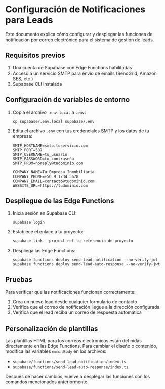 # Configuración de Notificaciones para Leads

Este documento explica cómo configurar y desplegar las funciones de notificación por correo electrónico para el sistema de gestión de leads.

## Requisitos previos

1. Una cuenta de Supabase con Edge Functions habilitadas
2. Acceso a un servicio SMTP para envío de emails (SendGrid, Amazon SES, etc.)
3. Supabase CLI instalada

## Configuración de variables de entorno

1. Copia el archivo `.env.local` a `.env`:
   ```
   cp supabase/.env.local supabase/.env
   ```

2. Edita el archivo `.env` con tus credenciales SMTP y los datos de tu empresa:
   ```
   SMTP_HOSTNAME=smtp.tuservicio.com
   SMTP_PORT=587
   SMTP_USERNAME=tu_usuario
   SMTP_PASSWORD=tu_contraseña
   SMTP_FROM=noreply@tudominio.com
   
   COMPANY_NAME=Tu Empresa Inmobiliaria
   COMPANY_PHONE=+56 9 1234 5678
   COMPANY_EMAIL=contacto@tudominio.com
   WEBSITE_URL=https://tudominio.com
   ```

## Despliegue de las Edge Functions

1. Inicia sesión en Supabase CLI:
   ```
   supabase login
   ```

2. Establece el enlace a tu proyecto:
   ```
   supabase link --project-ref tu-referencia-de-proyecto
   ```

3. Despliega las Edge Functions:
   ```
   supabase functions deploy send-lead-notification --no-verify-jwt
   supabase functions deploy send-lead-auto-response --no-verify-jwt
   ```

## Pruebas

Para verificar que las notificaciones funcionan correctamente:

1. Crea un nuevo lead desde cualquier formulario de contacto
2. Verifica que el correo de notificación llegue a la dirección configurada
3. Verifica que el lead reciba un correo de respuesta automática

## Personalización de plantillas

Las plantillas HTML para los correos electrónicos están definidas directamente en las Edge Functions. Para cambiar el diseño o contenido, modifica las variables `emailBody` en los archivos:

- `supabase/functions/send-lead-notification/index.ts`
- `supabase/functions/send-lead-auto-response/index.ts`

Después de hacer cambios, vuelve a desplegar las funciones con los comandos mencionados anteriormente.
